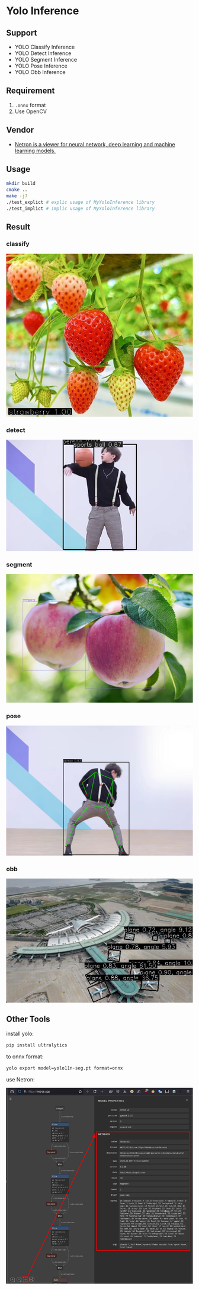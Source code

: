 # Yolo Inference

## Support

- YOLO Classify Inference
- YOLO Detect Inference
- YOLO Segment Inference
- YOLO Pose Inference
- YOLO Obb Inference

## Requirement

1. `.onnx` format
2. Use OpenCV

## Vendor

- [Netron is a viewer for neural network, deep learning and machine learning models.](https://netron.app/)

## Usage

```bash
mkdir build
cmake ..
make -j7
./test_explict # explic usage of MyYoloInference library
./test_implict # implic usage of MyYoloInference library
```

## Result

### classify

![yolo11 classify](README/result-classify.jpg)

### detect

![yolo11 detect](README/result-detect.jpg)

### segment

![yolo11 segment](README/result-segment.jpg)

### pose

![yolo11 pose](README/result-pose.jpg)

### obb

![yolo11 obb](README/result-obb.jpg)


## Other Tools

install yolo:

```bash
pip install ultralytics
```

to onnx format:

```bash
yolo export model=yolo11n-seg.pt format=onnx
```

use Netron:

![onnx info](README/onnx-info.jpg)
